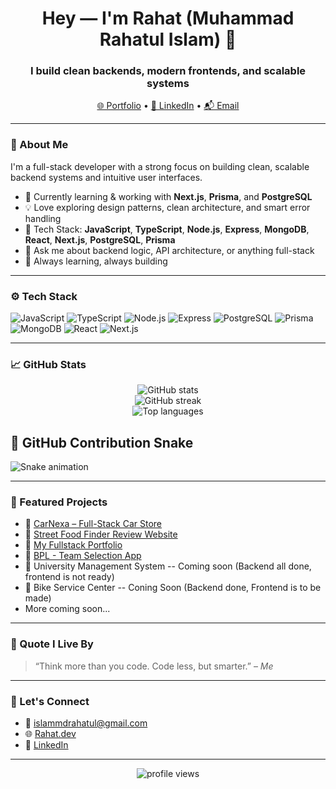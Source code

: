 <!-- Profile README for Th3At0nic (Md Rahatul Islam) -->

<h1 align="center">Hey — I'm Rahat (Muhammad Rahatul Islam) 👋</h1>
<h3 align="center">I build clean backends, modern frontends, and scalable systems</h3>


<p align="center">
  <a href="https://my-fullstack-portfolio-frontend.vercel.app/" target="_blank">🌐 Portfolio</a> • 
  <a href="https://www.linkedin.com/in/mdrahatulislam/" target="_blank">💼 LinkedIn</a> • 
  <a href="mailto:islammdrahatul@gmail.com">📬 Email</a>
</p>

---

### 🧠 About Me

I'm a full-stack developer with a strong focus on building clean, scalable backend systems and intuitive user interfaces.

- 🔭 Currently learning & working with **Next.js**, **Prisma**, and **PostgreSQL**
- 💡 Love exploring design patterns, clean architecture, and smart error handling
- 🧰 Tech Stack: **JavaScript**, **TypeScript**, **Node.js**, **Express**, **MongoDB**, **React**, **Next.js**, **PostgreSQL**, **Prisma**
- 💬 Ask me about backend logic, API architecture, or anything full-stack
- 🧠 Always learning, always building

---

### ⚙️ Tech Stack

![JavaScript](https://img.shields.io/badge/-JavaScript-black?style=flat-square&logo=javascript)
![TypeScript](https://img.shields.io/badge/-TypeScript-3178C6?style=flat-square&logo=typescript&logoColor=white)
![Node.js](https://img.shields.io/badge/-Node.js-339933?style=flat-square&logo=node.js&logoColor=white)
![Express](https://img.shields.io/badge/-Express-black?style=flat-square&logo=express)
![PostgreSQL](https://img.shields.io/badge/-PostgreSQL-4169E1?style=flat-square&logo=postgresql&logoColor=white)
![Prisma](https://img.shields.io/badge/-Prisma-2D3748?style=flat-square&logo=prisma&logoColor=white)
![MongoDB](https://img.shields.io/badge/-MongoDB-47A248?style=flat-square&logo=mongodb&logoColor=white)
![React](https://img.shields.io/badge/-React-61DAFB?style=flat-square&logo=react&logoColor=black)
![Next.js](https://img.shields.io/badge/-Next.js-000000?style=flat-square&logo=next.js)

---

### 📈 GitHub Stats

<p align="center">
  <img src="https://github-readme-stats.vercel.app/api?username=Th3At0nic&show_icons=true&theme=radical" alt="GitHub stats" />
  <br />
  <img src="https://github-readme-streak-stats.herokuapp.com/?user=Th3At0nic&theme=radical" alt="GitHub streak" />
  <br />
  <img src="https://github-readme-stats.vercel.app/api/top-langs/?username=Th3At0nic&layout=compact&theme=radical" alt="Top languages" />
</p>

## 🐍 GitHub Contribution Snake

![Snake animation](https://github.com/Th3At0nic/Th3At0nic/blob/output/github-contribution-grid-snake.svg)


---

### 📌 Featured Projects

- 🚀 [CarNexa – Full-Stack Car Store](https://carstore-client.vercel.app)
- 🚀 [Street Food Finder Review Website](https://street-bite-frontend.vercel.app/)
- 🚀 [My Fullstack Portfolio](https://my-fullstack-portfolio-frontend.vercel.app/)
- 🚀 [BPL - Team Selection App](https://teamselection.netlify.app/)
- 🚀 University Management System -- Coming soon (Backend all done, frontend is not ready)
- 🚀 Bike Service Center -- Coning Soon (Backend done, Frontend is to be made)
- More coming soon...

---

### 💬 Quote I Live By

> “Think more than you code. Code less, but smarter.” – *Me*

---

### 🧭 Let's Connect

- 📧 islammdrahatul@gmail.com  
- 🌐 [Rahat.dev](https://my-fullstack-portfolio-frontend.vercel.app/)  
- 💼 [LinkedIn](https://www.linkedin.com/in/mdrahatulislam/)

---

<p align="center">
  <img src="https://komarev.com/ghpvc/?username=Th3At0nic&label=Profile%20views&color=0e75b6&style=flat" alt="profile views" />
</p>
